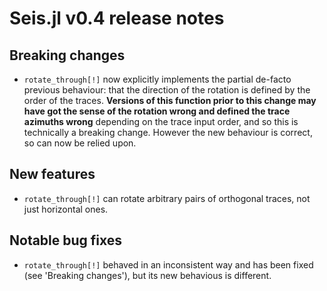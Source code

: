 # Seis.jl v0.4 release notes

## Breaking changes
- `rotate_through[!]` now explicitly implements the partial de-facto
  previous behaviour: that the direction of the rotation is defined
  by the order of the traces.
  **Versions of this function prior to this change may have got the
  sense of the rotation wrong and defined the trace azimuths wrong**
  depending on the trace input order,
  and so this is technically a breaking change.  However the new
  behaviour is correct, so can now be relied upon.

## New features
- `rotate_through[!]` can rotate arbitrary pairs of orthogonal traces,
  not just horizontal ones.

## Notable bug fixes
- `rotate_through[!]` behaved in an inconsistent way and has been fixed
  (see 'Breaking changes'), but its new behavious is different.
